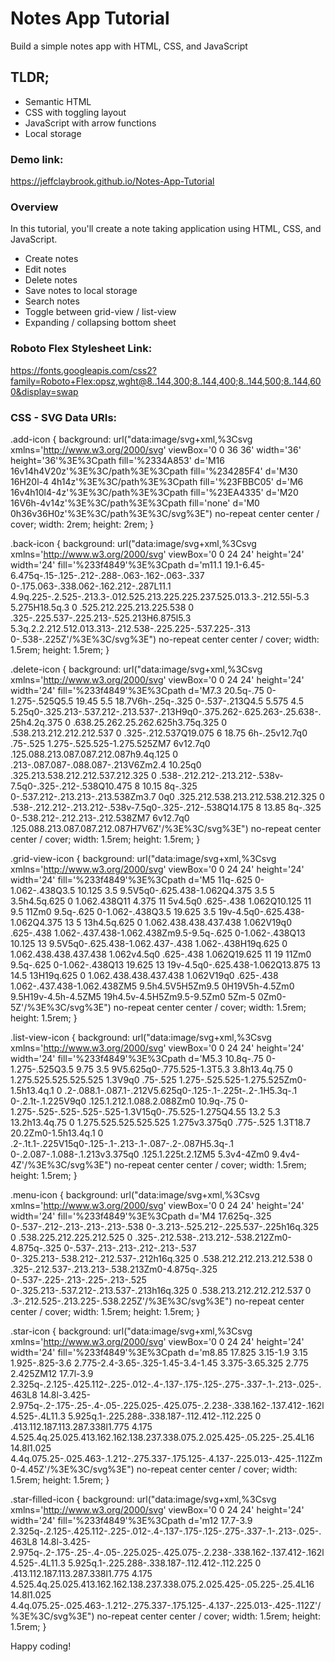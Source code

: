 # Notes App Tutorial
Build a simple notes app with HTML, CSS, and JavaScript

## TLDR;
- Semantic HTML
- CSS with toggling layout
- JavaScript with arrow functions
- Local storage

### Demo link:
https://jeffclaybrook.github.io/Notes-App-Tutorial

### Overview
In this tutorial, you'll create a note taking application using HTML, CSS, and JavaScript.

- Create notes
- Edit notes
- Delete notes
- Save notes to local storage
- Search notes
- Toggle between grid-view / list-view
- Expanding / collapsing bottom sheet

### Roboto Flex Stylesheet Link:
https://fonts.googleapis.com/css2?family=Roboto+Flex:opsz,wght@8..144,300;8..144,400;8..144,500;8..144,600&display=swap

### CSS - SVG Data URIs:
.add-icon {
    background: url("data:image/svg+xml,%3Csvg xmlns='http://www.w3.org/2000/svg' viewBox='0 0 36 36' width='36' height='36'%3E%3Cpath fill='%2334A853' d='M16 16v14h4V20z'%3E%3C/path%3E%3Cpath fill='%234285F4' d='M30 16H20l-4 4h14z'%3E%3C/path%3E%3Cpath fill='%23FBBC05' d='M6 16v4h10l4-4z'%3E%3C/path%3E%3Cpath fill='%23EA4335' d='M20 16V6h-4v14z'%3E%3C/path%3E%3Cpath fill='none' d='M0 0h36v36H0z'%3E%3C/path%3E%3C/svg%3E") no-repeat center center / cover;
    width: 2rem;
    height: 2rem;
}

.back-icon {
    background: url("data:image/svg+xml,%3Csvg xmlns='http://www.w3.org/2000/svg' viewBox='0 0 24 24' height='24' width='24' fill='%233f4849'%3E%3Cpath d='m11.1 19.1-6.45-6.475q-.15-.125-.212-.288-.063-.162-.063-.337 0-.175.063-.338.062-.162.212-.287L11.1 4.9q.225-.2.525-.213.3-.012.525.213.225.225.237.525.013.3-.212.55l-5.3 5.275H18.5q.3 0 .525.212.225.213.225.538 0 .325-.225.537-.225.213-.525.213H6.875l5.3 5.3q.2.2.212.512.013.313-.212.538-.225.225-.537.225-.313 0-.538-.225Z'/%3E%3C/svg%3E") no-repeat center center / cover;
    width: 1.5rem;
    height: 1.5rem;
}

.delete-icon {
    background: url("data:image/svg+xml,%3Csvg xmlns='http://www.w3.org/2000/svg' viewBox='0 0 24 24' height='24' width='24' fill='%233f4849'%3E%3Cpath d='M7.3 20.5q-.75 0-1.275-.525Q5.5 19.45 5.5 18.7V6h-.25q-.325 0-.537-.213Q4.5 5.575 4.5 5.25q0-.325.213-.537.212-.213.537-.213H9q0-.375.262-.625.263-.25.638-.25h4.2q.375 0 .638.25.262.25.262.625h3.75q.325 0 .538.213.212.212.212.537 0 .325-.212.537Q19.075 6 18.75 6h-.25v12.7q0 .75-.525 1.275-.525.525-1.275.525ZM7 6v12.7q0 .125.088.213.087.087.212.087h9.4q.125 0 .213-.087.087-.088.087-.213V6Zm2.4 10.25q0 .325.213.538.212.212.537.212.325 0 .538-.212.212-.213.212-.538v-7.5q0-.325-.212-.538Q10.475 8 10.15 8q-.325 0-.537.212-.213.213-.213.538Zm3.7 0q0 .325.212.538.213.212.538.212.325 0 .538-.212.212-.213.212-.538v-7.5q0-.325-.212-.538Q14.175 8 13.85 8q-.325 0-.538.212-.212.213-.212.538ZM7 6v12.7q0 .125.088.213.087.087.212.087H7V6Z'/%3E%3C/svg%3E") no-repeat center center / cover;
    width: 1.5rem;
    height: 1.5rem;
}

.grid-view-icon {
    background: url("data:image/svg+xml,%3Csvg xmlns='http://www.w3.org/2000/svg' viewBox='0 0 24 24' height='24' width='24' fill='%233f4849'%3E%3Cpath d='M5 11q-.625 0-1.062-.438Q3.5 10.125 3.5 9.5V5q0-.625.438-1.062Q4.375 3.5 5 3.5h4.5q.625 0 1.062.438Q11 4.375 11 5v4.5q0 .625-.438 1.062Q10.125 11 9.5 11Zm0 9.5q-.625 0-1.062-.438Q3.5 19.625 3.5 19v-4.5q0-.625.438-1.062Q4.375 13 5 13h4.5q.625 0 1.062.438.438.437.438 1.062V19q0 .625-.438 1.062-.437.438-1.062.438Zm9.5-9.5q-.625 0-1.062-.438Q13 10.125 13 9.5V5q0-.625.438-1.062.437-.438 1.062-.438H19q.625 0 1.062.438.438.437.438 1.062v4.5q0 .625-.438 1.062Q19.625 11 19 11Zm0 9.5q-.625 0-1.062-.438Q13 19.625 13 19v-4.5q0-.625.438-1.062Q13.875 13 14.5 13H19q.625 0 1.062.438.438.437.438 1.062V19q0 .625-.438 1.062-.437.438-1.062.438ZM5 9.5h4.5V5H5Zm9.5 0H19V5h-4.5Zm0 9.5H19v-4.5h-4.5ZM5 19h4.5v-4.5H5Zm9.5-9.5Zm0 5Zm-5 0Zm0-5Z'/%3E%3C/svg%3E") no-repeat center center / cover;
    width: 1.5rem;
    height: 1.5rem;
}

.list-view-icon {
    background: url("data:image/svg+xml,%3Csvg xmlns='http://www.w3.org/2000/svg' viewBox='0 0 24 24' height='24' width='24' fill='%233f4849'%3E%3Cpath d='M5.3 10.8q-.75 0-1.275-.525Q3.5 9.75 3.5 9V5.625q0-.775.525-1.3T5.3 3.8h13.4q.75 0 1.275.525.525.525.525 1.3V9q0 .75-.525 1.275-.525.525-1.275.525Zm0-1.5h13.4q.1 0 .2-.088.1-.087.1-.212V5.625q0-.125-.1-.225t-.2-.1H5.3q-.1 0-.2.1t-.1.225V9q0 .125.1.212.1.088.2.088Zm0 10.9q-.75 0-1.275-.525-.525-.525-.525-1.3V15q0-.75.525-1.275Q4.55 13.2 5.3 13.2h13.4q.75 0 1.275.525.525.525.525 1.275v3.375q0 .775-.525 1.3T18.7 20.2Zm0-1.5h13.4q.1 0 .2-.1t.1-.225V15q0-.125-.1-.213-.1-.087-.2-.087H5.3q-.1 0-.2.087-.1.088-.1.213v3.375q0 .125.1.225t.2.1ZM5 5.3v4-4Zm0 9.4v4-4Z'/%3E%3C/svg%3E") no-repeat center center / cover;
    width: 1.5rem;
    height: 1.5rem;
}

.menu-icon {
    background: url("data:image/svg+xml,%3Csvg xmlns='http://www.w3.org/2000/svg' viewBox='0 0 24 24' height='24' width='24' fill='%233f4849'%3E%3Cpath d='M4 17.625q-.325 0-.537-.212-.213-.213-.213-.538 0-.3.213-.525.212-.225.537-.225h16q.325 0 .538.225.212.225.212.525 0 .325-.212.538-.213.212-.538.212Zm0-4.875q-.325 0-.537-.213-.213-.212-.213-.537 0-.325.213-.538.212-.212.537-.212h16q.325 0 .538.212.212.213.212.538 0 .325-.212.537-.213.213-.538.213Zm0-4.875q-.325 0-.537-.225-.213-.225-.213-.525 0-.325.213-.537.212-.213.537-.213h16q.325 0 .538.213.212.212.212.537 0 .3-.212.525-.213.225-.538.225Z'/%3E%3C/svg%3E") no-repeat center center / cover;
    width: 1.5rem;
    height: 1.5rem;
}

.star-icon {
    background: url("data:image/svg+xml,%3Csvg xmlns='http://www.w3.org/2000/svg' viewBox='0 0 24 24' height='24' width='24' fill='%233f4849'%3E%3Cpath d='m8.85 17.825 3.15-1.9 3.15 1.925-.825-3.6 2.775-2.4-3.65-.325-1.45-3.4-1.45 3.375-3.65.325 2.775 2.425ZM12 17.7l-3.9 2.325q-.2.125-.425.112-.225-.012-.4-.137-.175-.125-.275-.337-.1-.213-.025-.463L8 14.8l-3.425-2.975q-.2-.175-.25-.4-.05-.225.025-.425.075-.2.238-.338.162-.137.412-.162l4.525-.4L11.3 5.925q.1-.225.288-.338.187-.112.412-.112.225 0 .413.112.187.113.287.338l1.775 4.175 4.525.4q.25.025.413.162.162.138.237.338.075.2.025.425-.05.225-.25.4L16 14.8l1.025 4.4q.075.25-.025.463-.1.212-.275.337-.175.125-.4.137-.225.013-.425-.112Zm0-4.45Z'/%3E%3C/svg%3E") no-repeat center center / cover;
    width: 1.5rem;
    height: 1.5rem;
}

.star-filled-icon {
    background: url("data:image/svg+xml,%3Csvg xmlns='http://www.w3.org/2000/svg' viewBox='0 0 24 24' height='24' width='24' fill='%233f4849'%3E%3Cpath d='m12 17.7-3.9 2.325q-.2.125-.425.112-.225-.012-.4-.137-.175-.125-.275-.337-.1-.213-.025-.463L8 14.8l-3.425-2.975q-.2-.175-.25-.4-.05-.225.025-.425.075-.2.238-.338.162-.137.412-.162l4.525-.4L11.3 5.925q.1-.225.288-.338.187-.112.412-.112.225 0 .413.112.187.113.287.338l1.775 4.175 4.525.4q.25.025.413.162.162.138.237.338.075.2.025.425-.05.225-.25.4L16 14.8l1.025 4.4q.075.25-.025.463-.1.212-.275.337-.175.125-.4.137-.225.013-.425-.112Z'/%3E%3C/svg%3E") no-repeat center center / cover;
    width: 1.5rem;
    height: 1.5rem;
}

Happy coding!